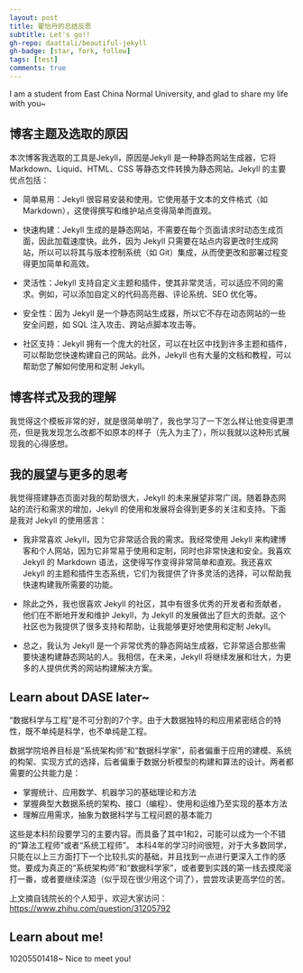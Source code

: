 ```yaml
---
layout: post
title: 翟怡丹的总结反思
subtitle: Let's go!!
gh-repo: daattali/beautiful-jekyll
gh-badge: [star, fork, follow]
tags: [test]
comments: true
---
```


I am a student from East China Normal University, and glad to share my life with you~

## 博客主题及选取的原因
本次博客我选取的工具是Jekyll，原因是Jekyll 是一种静态网站生成器，它将 Markdown、Liquid、HTML、CSS 等静态文件转换为静态网站。Jekyll 的主要优点包括：

* 简单易用：Jekyll 很容易安装和使用。它使用基于文本的文件格式（如 Markdown），这使得撰写和维护站点变得简单而直观。

* 快速构建：Jekyll 生成的是静态网站，不需要在每个页面请求时动态生成页面，因此加载速度快。此外，因为 Jekyll 只需要在站点内容更改时生成网站，所以可以将其与版本控制系统（如 Git）集成，从而使更改和部署过程变得更加简单和高效。

* 灵活性：Jekyll 支持自定义主题和插件，使其非常灵活，可以适应不同的需求。例如，可以添加自定义的代码高亮器、评论系统、SEO 优化等。

* 安全性：因为 Jekyll 是一个静态网站生成器，所以它不存在动态网站的一些安全问题，如 SQL 注入攻击、跨站点脚本攻击等。

* 社区支持：Jekyll 拥有一个庞大的社区，可以在社区中找到许多主题和插件，可以帮助您快速构建自己的网站。此外，Jekyll 也有大量的文档和教程，可以帮助您了解如何使用和定制 Jekyll。

## 博客样式及我的理解
我觉得这个模板非常的好，就是很简单明了，我也学习了一下怎么样让他变得更漂亮，但是我发现怎么改都不如原本的样子（先入为主了），所以我就以这种形式展现我的心得感想。

## 我的展望与更多的思考
我觉得搭建静态页面对我的帮助很大，Jekyll 的未来展望非常广阔。随着静态网站的流行和需求的增加，Jekyll 的使用和发展将会得到更多的关注和支持。下面是我对 Jekyll 的使用感言：
* 我非常喜欢 Jekyll，因为它非常适合我的需求。我经常使用 Jekyll 来构建博客和个人网站，因为它非常易于使用和定制，同时也非常快速和安全。我喜欢 Jekyll 的 Markdown 语法，这使得写作变得非常简单和直观。我还喜欢 Jekyll 的主题和插件生态系统，它们为我提供了许多灵活的选择，可以帮助我快速构建我所需要的功能。

* 除此之外，我也很喜欢 Jekyll 的社区，其中有很多优秀的开发者和贡献者，他们在不断地开发和维护 Jekyll，为 Jekyll 的发展做出了巨大的贡献。这个社区也为我提供了很多支持和帮助，让我能够更好地使用和定制 Jekyll。

* 总之，我认为 Jekyll 是一个非常优秀的静态网站生成器，它非常适合那些需要快速构建静态网站的人。我相信，在未来，Jekyll 将继续发展和壮大，为更多的人提供优秀的网站构建解决方案。
## Learn about DASE later~

“数据科学与工程”是不可分割的7个字。由于大数据独特的和应用紧密结合的特性，既不单纯是科学，也不单纯是工程。

数据学院培养目标是“系统架构师”和“数据科学家”，前者偏重于应用的建模、系统的构架、实现方式的选择，后者偏重于数据分析模型的构建和算法的设计。两者都需要的公共能力是：
* 掌握统计、应用数学、机器学习的基础理论和方法
* 掌握典型大数据系统的架构、接口（编程）、使用和运维乃至实现的基本方法
* 理解应用需求，抽象为数据科学与工程问题的基本能力

这些是本科阶段要学习的主要内容。而具备了其中1和2，可能可以成为一个不错的“算法工程师”或者“系统工程师”。
本科4年的学习时间很短，对于大多数同学，只能在以上三方面打下一个比较扎实的基础，并且找到一点进行更深入工作的感觉。要成为真正的“系统架构师”和“数据科学家”，或者要到实践的第一线去摸爬滚打一番，或者要继续深造（似乎现在很少用这个词了），尝尝攻读更高学位的苦。

上文摘自钱院长的个人知乎，欢迎大家访问：https://www.zhihu.com/question/31205792



## Learn about me!   

10205501418~
Nice to meet you!
